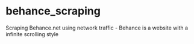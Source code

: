 # behance_scraping
Scraping Behance.net using network traffic - Behance is a website with a infinite scrolling style
